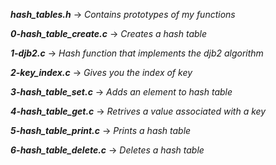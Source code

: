 ***hash_tables.h*** -> *Contains prototypes of my functions*

***0-hash_table_create.c*** -> *Creates a hash table*

***1-djb2.c*** -> *Hash function that implements the djb2 algorithm*

***2-key_index.c*** -> *Gives you the index of key*

***3-hash_table_set.c*** -> *Adds an element to hash table*

***4-hash_table_get.c*** -> *Retrives a value associated with a key*

***5-hash_table_print.c*** -> *Prints a hash table*

***6-hash_table_delete.c*** -> *Deletes a hash table*
